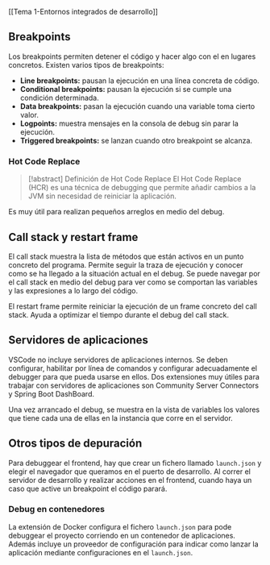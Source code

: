 [[Tema 1-Entornos integrados de desarrollo]]

## Breakpoints
Los breakpoints permiten detener el código y hacer algo con el en lugares concretos. Existen varios tipos de breakpoints:
+ **Line breakpoints:** pausan la ejecución en una línea concreta de código.
+ **Conditional breakpoints:** pausan la ejecución si se cumple una condición determinada.
+ **Data breakpoints:** pasan la ejecución cuando una variable toma cierto valor.
+ **Logpoints:** muestra mensajes en la consola de debug sin parar la ejecución.
+ **Triggered breakpoints:** se lanzan cuando otro breakpoint se alcanza.

### Hot Code Replace
> [!abstract] Definición de Hot Code Replace
> El Hot Code Replace (HCR) es una técnica de debugging que permite añadir cambios a la JVM sin necesidad de reiniciar la aplicación.

Es muy útil para realizan pequeños arreglos en medio del debug. 

## Call stack y restart frame
El call stack muestra la lista de métodos que están activos en un punto concreto del programa. Permite seguir la traza de ejecución y conocer como se ha llegado a la situación actual en el debug. Se puede navegar por el call stack en medio del debug para ver como se comportan las variables y las expresiones a lo largo del código.

El restart frame permite reiniciar la ejecución de un frame concreto del call stack. Ayuda a optimizar el tiempo durante el debug del call stack.

## Servidores de aplicaciones
VSCode no incluye servidores de aplicaciones internos. Se deben configurar, habilitar por línea de comandos y configurar adecuadamente el debugger para que pueda usarse en ellos. Dos extensiones muy útiles para trabajar con servidores de aplicaciones son Community Server Connectors y Spring Boot DashBoard.

Una vez arrancado el debug, se muestra en la vista de variables los valores que tiene cada una de ellas en la instancia que corre en el servidor.

## Otros tipos de depuración
Para debuggear el frontend, hay que crear un fichero llamado `launch.json` y elegir el navegador que queramos en el puerto de desarrollo. Al correr el servidor de desarrollo y realizar acciones en el frontend, cuando haya un caso que active un breakpoint el código parará.

### Debug en contenedores
La extensión de Docker configura el fichero `launch.json` para pode debuggear el proyecto corriendo en un contenedor de aplicaciones. Además incluye un proveedor de configuración para indicar como lanzar la aplicación mediante configuraciones en el `launch.json`.

